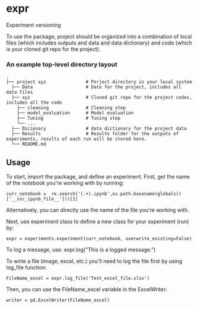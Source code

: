 # expr
Experiment versioning

To use the package, project should be organized into a combination of local files (which includes outputs and data and data dictionary) and code (which is your cloned git repo for the project).

### An example top-level directory layout

    .
    ├── project xyz               # Porject directory in your local system
      ├── Data                    # Data for the project, includes all data files
      ├── xyz                     # Cloned git repo for the project codes, includes all the code
        ├── cleaning              # Cleaning step
        ├── model_evaluation      # Model evaluation
        ├── Tuning                # Tuning step
        └── ...
      ├── Dicionary               # data dictionary for the project data
      ├── Results                 # Results folder for the outputs of experiments, results of each run will be stored here.
      └── README.md

## Usage
To start, import the package, and define an experiment. 
First, get the name of the notebook you're working with by running:
```
curr_notebook =  re.search('(.+).ipynb',os.path.basename(globals()['__vsc_ipynb_file__']))[1]
```
Alternatively, you can directly use the name of the file you're working with.

Next, use experiment class to define a new class for your experiment (run) by:
```
expr = experiments.experiment(curr_notebook, overwrite_existing=False)
```

To log a message, use:
expr.log("This is a logged message.")

To wirte a file (image, excel, etc.) you'll need to log the file first by using log_file function:
```
FileName_excel = expr.log_file('Test_excel_file.xlsx')
```
Then, you can use the FileName_excel variable in the ExcelWriter:
```
writer = pd.ExcelWriter(FileName_excel)
```
